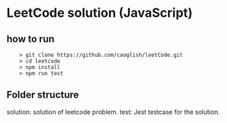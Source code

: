 # LeetCode solution (JavaScript)

## how to run
```
	> git clone https://github.com/caoglish/leetCode.git
	> cd leetcode
	> npm install
	> npm run test
```

## Folder structure
solution: solution of leetcode problem.
test: Jest testcase for the solution.
